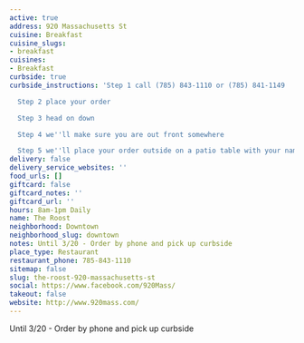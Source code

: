 ```yaml
---
active: true
address: 920 Massachusetts St
cuisine: Breakfast
cuisine_slugs:
- breakfast
cuisines:
- Breakfast
curbside: true
curbside_instructions: 'Step 1 call (785) 843-1110 or (785) 841-1149

  Step 2 place your order

  Step 3 head on down

  Step 4 we''ll make sure you are out front somewhere

  Step 5 we''ll place your order outside on a patio table with your name on it'
delivery: false
delivery_service_websites: ''
food_urls: []
giftcard: false
giftcard_notes: ''
giftcard_url: ''
hours: 8am-1pm Daily
name: The Roost
neighborhood: Downtown
neighborhood_slug: downtown
notes: Until 3/20 - Order by phone and pick up curbside
place_type: Restaurant
restaurant_phone: 785-843-1110
sitemap: false
slug: the-roost-920-massachusetts-st
social: https://www.facebook.com/920Mass/
takeout: false
website: http://www.920mass.com/
---
```


Until 3/20 - Order by phone and pick up curbside